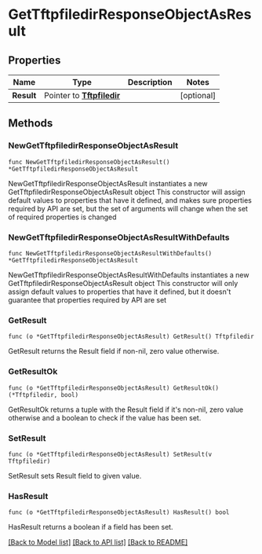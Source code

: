 # GetTftpfiledirResponseObjectAsResult

## Properties

Name | Type | Description | Notes
------------ | ------------- | ------------- | -------------
**Result** | Pointer to [**Tftpfiledir**](Tftpfiledir.md) |  | [optional] 

## Methods

### NewGetTftpfiledirResponseObjectAsResult

`func NewGetTftpfiledirResponseObjectAsResult() *GetTftpfiledirResponseObjectAsResult`

NewGetTftpfiledirResponseObjectAsResult instantiates a new GetTftpfiledirResponseObjectAsResult object
This constructor will assign default values to properties that have it defined,
and makes sure properties required by API are set, but the set of arguments
will change when the set of required properties is changed

### NewGetTftpfiledirResponseObjectAsResultWithDefaults

`func NewGetTftpfiledirResponseObjectAsResultWithDefaults() *GetTftpfiledirResponseObjectAsResult`

NewGetTftpfiledirResponseObjectAsResultWithDefaults instantiates a new GetTftpfiledirResponseObjectAsResult object
This constructor will only assign default values to properties that have it defined,
but it doesn't guarantee that properties required by API are set

### GetResult

`func (o *GetTftpfiledirResponseObjectAsResult) GetResult() Tftpfiledir`

GetResult returns the Result field if non-nil, zero value otherwise.

### GetResultOk

`func (o *GetTftpfiledirResponseObjectAsResult) GetResultOk() (*Tftpfiledir, bool)`

GetResultOk returns a tuple with the Result field if it's non-nil, zero value otherwise
and a boolean to check if the value has been set.

### SetResult

`func (o *GetTftpfiledirResponseObjectAsResult) SetResult(v Tftpfiledir)`

SetResult sets Result field to given value.

### HasResult

`func (o *GetTftpfiledirResponseObjectAsResult) HasResult() bool`

HasResult returns a boolean if a field has been set.


[[Back to Model list]](../README.md#documentation-for-models) [[Back to API list]](../README.md#documentation-for-api-endpoints) [[Back to README]](../README.md)


